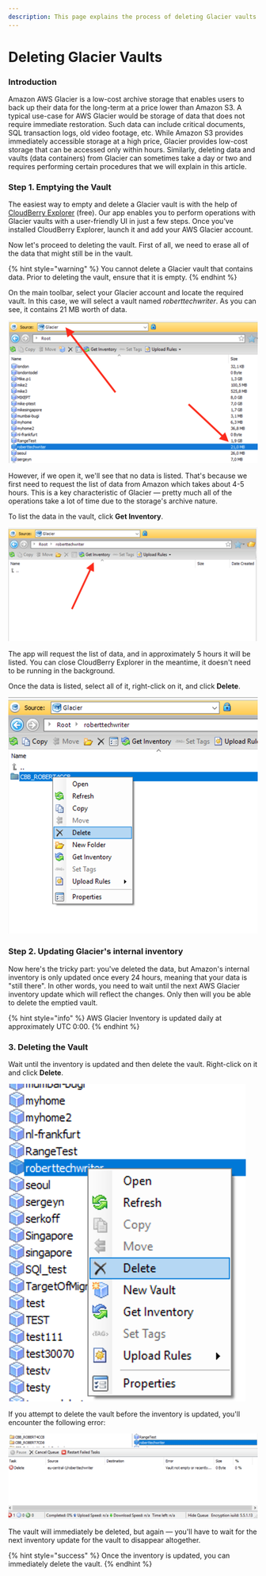 ```yaml
---
description: This page explains the process of deleting Glacier vaults
---
```


# Deleting Glacier Vaults

### Introduction

Amazon AWS Glacier is a low-cost archive storage that enables users to back up their data for the long-term at a price lower than Amazon S3. A typical use-case for AWS Glacier would be storage of data that does not require immediate restoration. Such data can include critical documents, SQL transaction logs, old video footage, etc. While Amazon S3 provides immediately accessible storage at a high price, Glacier provides low-cost storage that can be accessed only within hours. Similarly, deleting data and vaults \(data containers\) from Glacier can sometimes take a day or two and requires performing certain procedures that we will explain in this article.

### Step 1. Emptying the Vault  

The easiest way to empty and delete a Glacier vault is with the help of [CloudBerry Explorer](https://www.cloudberrylab.com/explorer/amazon-s3.aspx) \(free\). Our app enables you to perform operations with Glacier vaults with a user-friendly UI in just a few steps. Once you've installed CloudBerry Explorer, launch it and add your AWS Glacier account. 

Now let's proceed to deleting the vault. First of all, we need to erase all of the data that might still be in the vault.

{% hint style="warning" %}
You cannot delete a Glacier vault that contains data. Prior to deleting the vault, ensure that it is empty.
{% endhint %}

On the main toolbar, select your Glacier account and locate the required vault. In this case, we will select a vault named _roberttechwriter_. As you can see, it contains 21 MB worth of data. 

![](../../../.gitbook/assets/screen-shot-2018-03-06-at-17.20.09.png)

However, if we open it, we'll see that no data is listed. That's because we first need to request the list of data from Amazon which takes about 4-5 hours. This is a key characteristic of Glacier — pretty much all of the operations take a lot of time due to the storage's archive nature. 

To list the data in the vault, click **Get Inventory**.

![](../../../.gitbook/assets/screen-shot-2018-03-06-at-18.43.49.png)

The app will request the list of data, and in approximately 5 hours it will be listed.  You can close CloudBerry Explorer in the meantime, it doesn't need to be running in the background. 

Once the data is listed, select all of it, right-click on it, and click **Delete**.

![](../../../.gitbook/assets/screen-shot-2018-03-06-at-19.32.40.png)

### Step 2. Updating Glacier's internal inventory

Now here's the tricky part: you've deleted the data, but Amazon's internal inventory is only updated once every 24 hours, meaning that your data is "still there". In other words, you need to wait until the next AWS Glacier inventory update which will reflect the changes. Only then will you be able to delete the emptied vault.

{% hint style="info" %}
AWS Glacier Inventory is updated daily at approximately UTC 0:00.
{% endhint %}

### 3. Deleting the Vault

Wait until the inventory is updated and then delete the vault. Right-click on it and click **Delete**.

![](../../../.gitbook/assets/screen-shot-2018-03-06-at-19.33.08.png)

If you attempt to delete the vault before the inventory is updated, you'll encounter the following error:

![](../../../.gitbook/assets/screen-shot-2018-03-06-at-19.34.57.png)

The vault will immediately be deleted, but again — you'll have to wait for the next inventory update for the vault to disappear altogether. 

{% hint style="success" %}
Once the inventory is updated, you can immediately delete the vault.
{% endhint %}

